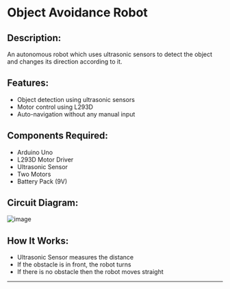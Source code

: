 # Object Avoidance Robot

## Description:
An autonomous robot which uses ultrasonic sensors to detect the object and changes its direction according to it.

## Features:

- Object detection using ultrasonic sensors
- Motor control using L293D
- Auto-navigation without any manual input

## Components Required:

- Arduino Uno
- L293D Motor Driver
- Ultrasonic Sensor
- Two Motors
- Battery Pack (9V)

## Circuit Diagram:

![image](https://github.com/user-attachments/assets/fe941807-a69f-43b4-b4af-0dff21d9a223)

## How It Works:

- Ultrasonic Sensor measures the distance
- If the obstacle is in front, the robot turns
- If there is no obstacle then the robot moves straight

---
